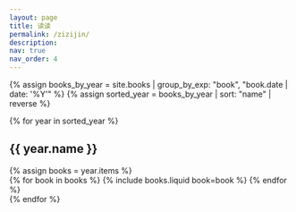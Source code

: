 ```yaml
---
layout: page
title: 读读
permalink: /zizijin/
description:
nav: true
nav_order: 4
---
```


{% assign books_by_year = site.books | group_by_exp: "book", "book.date | date: '%Y'" %}
{% assign sorted_year = books_by_year | sort: "name" | reverse %}

<div class="books">
    {% for year in sorted_year %}
        <h2 class="year">{{ year.name }}</h2>
        {% assign books = year.items %}
        <div class="container">
            <div class="row">
            {% for book in books %}
                {% include books.liquid book=book %}
            {% endfor %}
        </div>
    {% endfor %}
</div>
